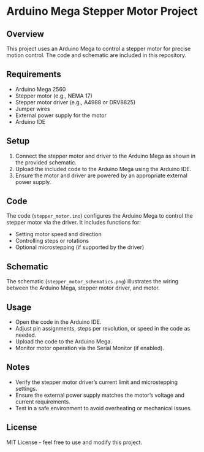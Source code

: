 # Arduino Mega Stepper Motor Project

## Overview
This project uses an Arduino Mega to control a stepper motor for precise motion control. The code and schematic are included in this repository.

## Requirements
- Arduino Mega 2560
- Stepper motor (e.g., NEMA 17)
- Stepper motor driver (e.g., A4988 or DRV8825)
- Jumper wires
- External power supply for the motor
- Arduino IDE

## Setup
1. Connect the stepper motor and driver to the Arduino Mega as shown in the provided schematic.
2. Upload the included code to the Arduino Mega using the Arduino IDE.
3. Ensure the motor and driver are powered by an appropriate external power supply.

## Code
The code (`stepper_motor.ino`) configures the Arduino Mega to control the stepper motor via the driver. It includes functions for:
- Setting motor speed and direction
- Controlling steps or rotations
- Optional microstepping (if supported by the driver)

## Schematic
The schematic (`stepper_motor_schematics.png`) illustrates the wiring between the Arduino Mega, stepper motor driver, and motor.

## Usage
- Open the code in the Arduino IDE.
- Adjust pin assignments, steps per revolution, or speed in the code as needed.
- Upload the code to the Arduino Mega.
- Monitor motor operation via the Serial Monitor (if enabled).

## Notes
- Verify the stepper motor driver’s current limit and microstepping settings.
- Ensure the external power supply matches the motor’s voltage and current requirements.
- Test in a safe environment to avoid overheating or mechanical issues.

## License
MIT License - feel free to use and modify this project.